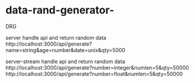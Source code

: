 # data-rand-generator-
DRG

server
 handle api and return random data
 http://localhost:3000/api/generate?name=string&age=number&date=unix&qty=5000

server-stream
 handle api and return random data
 http://localhost:3000/api/generate?number=integer&numlen=5&qty=50000
 http://localhost:3000/api/generate?number=float&numlen=5&qty=50000